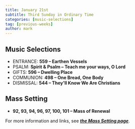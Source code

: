 ```yaml
---
title: January 21st 
subtitle: Third Sunday in Ordinary Time
categories: [music-selections]
tag: [previous-weeks]
author: mark
---
```


## Music Selections

- ENTRANCE: **559 – Earthen Vessels**
- PSALM: **Spirit & Psalm – Teach me your ways, O Lord**
- GIFTS: **596 – Dwelling Place**
- COMMUNION: **498 – One Bread, One Body**
- DISMISSAL: **544 – They'll Know We Are Christians**

## Mass Setting

- **92, 93, 94, 96, 97, 100, 101 – Mass of Renewal**

For more information and links, see _**[the Mass Setting page](/mass-setting/)**_.
